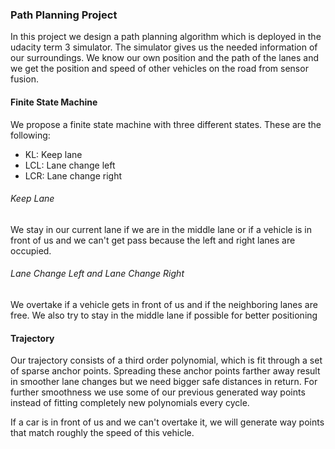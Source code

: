 ### Path Planning Project

In this project we design a path planning algorithm which is deployed in the
udacity term 3 simulator. The simulator gives us the needed information of our
surroundings. We know our own position and the path of the lanes and we get the
position and speed of other vehicles on the road from sensor fusion.


#### Finite State Machine
 We propose a finite state machine with three different states. These
 are the following:
 - KL: Keep lane
 - LCL: Lane change left
 - LCR: Lane change right

###### Keep Lane
We stay in our current lane if we are in the middle lane or if a vehicle is in
front of us and we can't get pass because the left and right lanes are occupied.

###### Lane Change Left and Lane Change Right
We overtake if a vehicle gets in front of us and if the neighboring lanes
are free. We also try to stay in the middle lane if possible for better
positioning

#### Trajectory
Our trajectory consists of a third order polynomial, which is fit through a set
of sparse anchor points. Spreading these anchor points farther away result in
smoother lane changes but we need bigger safe distances in return. For further
smoothness we use some of our previous generated way points instead of fitting
completely new polynomials every cycle.

If a car is in front of us and we can't overtake it, we will generate way points
that match roughly the speed of this vehicle.
